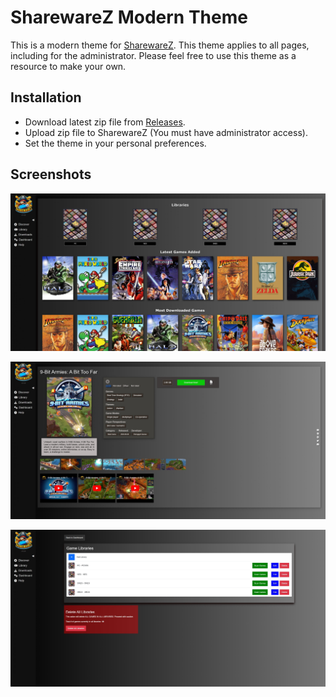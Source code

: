 # SharewareZ Modern Theme

This is a modern theme for [SharewareZ](https://github.com/axewater/sharewarez). This theme applies to all pages, including for the administrator. 
Please feel free to use this theme as a resource to make your own.

## Installation
- Download latest zip file from [Releases](https://github.com/Bovive/SharewareZ-Theme-Modern/releases).
- Upload zip file to SharewareZ (You must have administrator access).
- Set the theme in your personal preferences.


## Screenshots

![Discover](https://raw.githubusercontent.com/Bovive/SharewareZ-Theme-Modern/refs/heads/main/Extra/Screenshots/discover.jpeg)

![Game Details](https://raw.githubusercontent.com/Bovive/SharewareZ-Theme-Modern/refs/heads/main/Extra/Screenshots/game_details.jpeg)

![Library Manager](https://raw.githubusercontent.com/Bovive/SharewareZ-Theme-Modern/refs/heads/main/Extra/Screenshots/library_manager.jpeg)